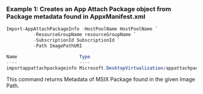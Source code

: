 ### Example 1: Creates an App Attach Package object from Package metadata found in AppxManifest.xml

```powershell
Import-AppAttachPackageInfo -HostPoolName HostPoolName `
          -ResourceGroupName resourceGroupName `
          -SubscriptionId SubscriptionId `
          -Path ImagePathURI

Name                       Type
----                       ----
importappattachpackageinfo Microsoft.DesktopVirtualization/appattachpackages
```

This command returns Metadata of MSIX Package found in the given Image Path.
